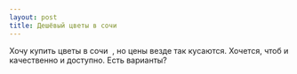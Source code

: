 ```yaml
---
layout: post 
title: Дешёвый цветы в сочи ‌ ‌ 
--- 
```

Хочу купить цветы в сочи ‌ ‌, но цены везде так кусаются. Хочется, чтоб и качественно и доступно. Есть варианты?